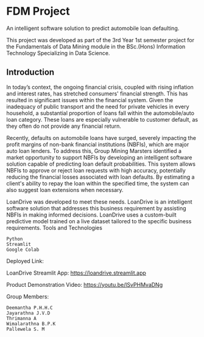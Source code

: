 # FDM Project
An intelligent software solution to predict automobile loan defaulting.

This project was developed as part of the 3rd Year 1st semester project for the Fundamentals of Data Mining module in the BSc.(Hons) Information Technology Specializing in Data Science.

## Introduction


In today’s context, the ongoing financial crisis, coupled with rising inflation and interest rates, has stretched consumers' financial strength. This has resulted in significant issues within the financial system. Given the inadequacy of public transport and the need for private vehicles in every household, a substantial proportion of loans fall within the automobile/auto loan category. These loans are especially vulnerable to customer default, as they often do not provide any financial return.

Recently, defaults on automobile loans have surged, severely impacting the profit margins of non-bank financial institutions (NBFIs), which are major auto loan lenders. To address this, Group Mining Marsters identified a market opportunity to support NBFIs by developing an intelligent software solution capable of predicting loan default probabilities. This system allows NBFIs to approve or reject loan requests with high accuracy, potentially reducing the financial losses associated with loan defaults. By estimating a client's ability to repay the loan within the specified time, the system can also suggest loan extensions when necessary.

LoanDrive was developed to meet these needs. LoanDrive is an intelligent software solution that addresses this business requirement by assisting NBFIs in making informed decisions. LoanDrive uses a custom-built predictive model trained on a live dataset tailored to the specific business requirements.
Tools and Technologies

    Python
    Streamlit
    Google Colab

Deployed Link:

LoanDrive Streamlit App: https://loandrive.streamlit.app

Product Demonstration Video: https://youtu.be/lSvPHMvaDNg


Group Members:

    Deemantha P.H.H.C
    Jayarathna J.V.D
    Thrimanna A
    Wimalarathna B.P.K
    Pallewela S. M
